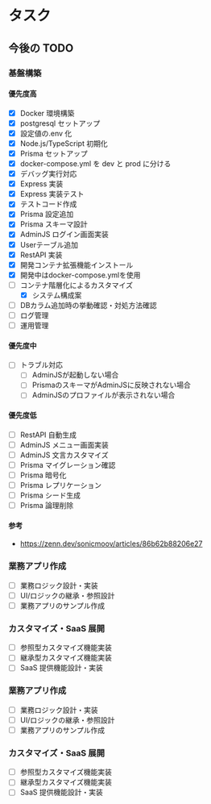 # タスク

## 今後の TODO

### 基盤構築

#### 優先度高

- [x] Docker 環境構築
- [x] postgresql セットアップ
- [x] 設定値の.env 化
- [x] Node.js/TypeScript 初期化
- [x] Prisma セットアップ
- [x] docker-compose.yml を dev と prod に分ける
- [x] デバッグ実行対応
- [x] Express 実装
- [x] Express 実装テスト
- [x] テストコード作成
- [x] Prisma 設定追加
- [x] Prisma スキーマ設計
- [x] AdminJS ログイン画面実装
- [x] Userテーブル追加
- [x] RestAPI 実装
- [x] 開発コンテナ拡張機能インストール
- [x] 開発中はdocker-compose.ymlを使用
- [ ] コンテナ階層化によるカスタマイズ
  - [x] システム構成案
- [ ] DBカラム追加時の挙動確認・対処方法確認
- [ ] ログ管理
- [ ] 運用管理

#### 優先度中

- [ ] トラブル対応
  - [ ] AdminJSが起動しない場合
  - [ ] PrismaのスキーマがAdminJSに反映されない場合
  - [ ] AdminJSのプロファイルが表示されない場合

#### 優先度低

- [ ] RestAPI 自動生成
- [ ] AdminJS メニュー画面実装
- [ ] AdminJS 文言カスタマイズ
- [ ] Prisma マイグレーション確認
- [ ] Prisma 暗号化
- [ ] Prisma レプリケーション
- [ ] Prisma シード生成
- [ ] Prisma 論理削除

#### 参考

- https://zenn.dev/sonicmoov/articles/86b62b88206e27

### 業務アプリ作成

- [ ] 業務ロジック設計・実装
- [ ] UI/ロジックの継承・参照設計
- [ ] 業務アプリのサンプル作成

### カスタマイズ・SaaS 展開

- [ ] 参照型カスタマイズ機能実装
- [ ] 継承型カスタマイズ機能実装
- [ ] SaaS 提供機能設計・実装

### 業務アプリ作成

- [ ] 業務ロジック設計・実装
- [ ] UI/ロジックの継承・参照設計
- [ ] 業務アプリのサンプル作成

### カスタマイズ・SaaS 展開

- [ ] 参照型カスタマイズ機能実装
- [ ] 継承型カスタマイズ機能実装
- [ ] SaaS 提供機能設計・実装
